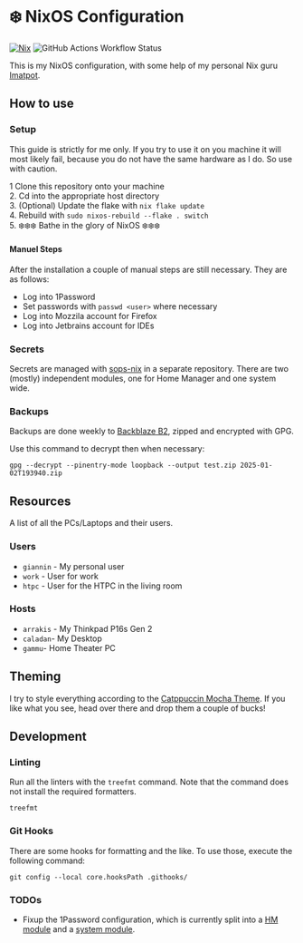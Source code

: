 # ❄️ NixOS Configuration

[![Nix](https://img.shields.io/badge/built%20with-Nix-5277C3.svg?style=flat-square&logo=NixOS&logoColor=white)](https://nixos.org) ![GitHub Actions Workflow Status](https://img.shields.io/github/actions/workflow/status/MasterEvarior/nix-config/quality.yaml?style=flat-square&logo=github&label=Quality%20Check)

This is my NixOS configuration, with some help of my personal Nix guru [Imatpot](https://github.com/imatpot/dotfiles).

## How to use

### Setup

This guide is strictly for me only. If you try to use it on you machine it will most likely fail, because you do not have the same hardware as I do. So use with caution.

1 Clone this repository onto your machine\
2\. Cd into the appropriate host directory\
3\. (Optional) Update the flake with `nix flake update`\
4\. Rebuild with `sudo nixos-rebuild --flake . switch`\
5\. ❄️❄️❄️ Bathe in the glory of NixOS ❄️❄️❄️

#### Manuel Steps

After the installation a couple of manual steps are still necessary. They are as follows:

- Log into 1Password
- Set passwords with `passwd <user>` where necessary
- Log into Mozzila account for Firefox
- Log into Jetbrains account for IDEs

### Secrets

Secrets are managed with [sops-nix](https://github.com/Mic92/sops-nix) in a separate repository. There are two (mostly) independent modules, one for Home Manager and one system wide.

### Backups

Backups are done weekly to [Backblaze B2](https://www.backblaze.com/), zipped and encrypted with GPG.

Use this command to decrypt then when necessary:

```shell
gpg --decrypt --pinentry-mode loopback --output test.zip 2025-01-02T193940.zip
```

## Resources

A list of all the PCs/Laptops and their users.

### Users

- `giannin` - My personal user
- `work` - User for work
- `htpc` - User for the HTPC in the living room

### Hosts

- `arrakis` - My Thinkpad P16s Gen 2
- `caladan`- My Desktop
- `gammu`- Home Theater PC

## Theming

I try to style everything according to the [Catppuccin Mocha Theme](https://github.com/catppuccin). If you like what you see, head over there and drop them a couple of bucks!

## Development

### Linting

Run all the linters with the `treefmt` command. Note that the command does not install the required formatters.

```shell
treefmt
```

### Git Hooks

There are some hooks for formatting and the like. To use those, execute the following command:

```shell
git config --local core.hooksPath .githooks/
```

### TODOs

- Fixup the 1Password configuration, which is currently split into a [HM module](./homeManagerModules/applications/1password) and a [system module](./nixosModules/1Password/).
